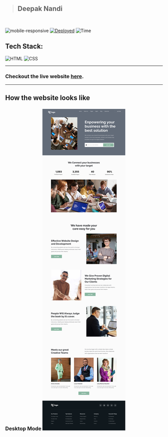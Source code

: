 > ## Deepak Nandi

<br/>

![mobile-responsive](https://img.shields.io/badge/Mobile%20Responsive-Yes-red)
[![Deployed](https://img.shields.io/badge/Deployed-Yes-green)](#)
![Time](https://img.shields.io/badge/Time%20Taken-10hrs-green)

## Tech Stack:

![HTML](https://img.shields.io/badge/html-3670A0?style=for-the-badge&logo=html5&logoColor=white)
![CSS](https://img.shields.io/badge/CSS-%234ea94b.svg?style=for-the-badge&logo=css3&logoColor=white)

---

### Checkout the live website [here](https://project12-busines-landing-page.netlify.app/).

---

## How the website looks like

### Desktop Mode ![Tablet](./12.png)

